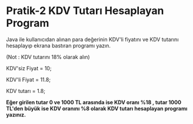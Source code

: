 # Pratik-2 KDV Tutarı Hesaplayan Program
Java ile kullanıcıdan alınan para değerinin KDV'li fiyatını ve KDV tutarını hesaplayıp ekrana bastıran programı yazın.

(Not : KDV tutarını 18% olarak alın)

KDV'siz Fiyat = 10;

KDV'li Fiyat = 11.8;

KDV tutarı = 1.8;

**Eğer girilen tutar 0 ve 1000 TL arasında ise KDV oranı %18 , tutar
1000 TL'den büyük ise KDV oranını %8 olarak KDV tutarı hesaplayan 
programı yazınız.**
